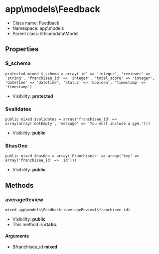 app\models\Feedback
===============






* Class name: Feedback
* Namespace: app\models
* Parent class: lithium\data\Model





Properties
----------


### $_schema

    protected mixed $_schema = array('id' => 'integer', 'reviewer' => 'string', 'franchisee_id' => 'integer', 'total_score' => 'integer', 'datetime' => 'datetime', 'status' => 'boolean', 'timestamp' => 'timestamp')





* Visibility: **protected**


### $validates

    public mixed $validates = array('franchisee_id' => array(array('notEmpty', 'message' => 'You must include a gym.')))





* Visibility: **public**


### $hasOne

    public mixed $hasOne = array('Franchisees' => array('key' => array('franchisee_id' => 'id')))





* Visibility: **public**


Methods
-------


### averageReview

    mixed app\models\Feedback::averageReview($franchisee_id)





* Visibility: **public**
* This method is **static**.


#### Arguments
* $franchisee_id **mixed**


